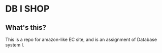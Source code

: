 # DB I SHOP

## What's this?

This is a repo for amazon-like EC site, and is an assignment of Database system I.

